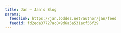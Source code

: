 ```yaml
---
title: Jan – Jan’s Blog
params:
  feedlink: https://jan.boddez.net/author/jan/feed
  feedid: fd2eda37727ac849d6a5a531acf56f29
---
```

